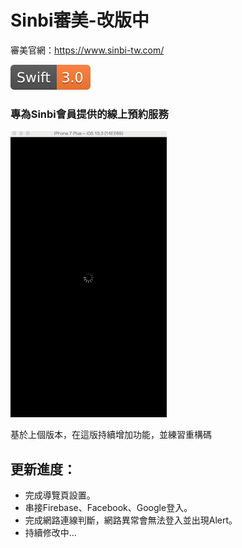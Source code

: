 # Sinbi審美-改版中

審美官網：<https://www.sinbi-tw.com/><br>

![](https://github.com/gannasong/SinbiDemo21/blob/master/swift3.0.svg)
### 專為Sinbi會員提供的線上預約服務
![](https://github.com/gannasong/SinbiDemo21/blob/master/SnibiGif01.gif)

基於上個版本，在這版持續增加功能，並練習重構碼

**更新進度：**<br>
---
* 完成導覽頁設置。
* 串接Firebase、Facebook、Google登入。
* 完成網路連線判斷，網路異常會無法登入並出現Alert。
* 持續修改中...

